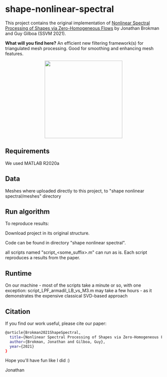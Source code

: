 # shape-nonlinear-spectral
This project contains the original implementation of
[Nonlinear Spectral Processing of Shapes via Zero-Homogeneous Flows](https://www.springerprofessional.de/en/nonlinear-spectral-processing-of-shapes-via-zero-homogeneous-flo/19119118)
by Jonathan Brokman and Guy Gilboa (SSVM 2021).

**What will you find here?**
An efficient new filtering framework(s) for triangulated mesh processing. Good for smoothing and enhancing mesh features.
<p align="center">
	<img src="https://somethingsomthing.com/.png" | height=250>
</p>

## Requirements
We used MATLAB R2020a
## Data
Meshes where uploaded directly to this project, to "shape nonlinear spectral/meshes" directory
## Run algorithm
To reproduce results:

Download project in its original structure.

Code can be found in directory  "shape nonlinear spectral".

all scripts named "script_<some_suffix>.m" can run as is. Each script reproduces a results from the paper.

## Runtime
On our machine - most of the scripts take a minute or so, with one exception: script_LPF_armadil_LB_vs_M3.m may take a few hours - as it demonstrates the expensive classical SVD-based approach

## Citation
If you find our work useful, please cite our paper:
```bash
@article{Brokman2021ShapeSpectral,
  title={Nonlinear Spectral Processing of Shapes via Zero-Homogeneous Flows},
  author={Brokman, Jonathan and Gilboa, Guy},
  year={2021}
}
```

Hope you'll have fun like I did :)

Jonathan
